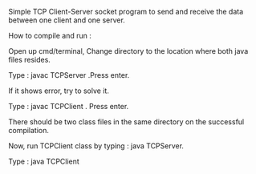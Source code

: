 Simple TCP Client-Server socket program to send and receive the data between one client and one server.


How to compile and run : 


Open up cmd/terminal, Change directory to the location where both java files resides.

Type : javac TCPServer  .Press enter.

If it shows error, try to solve it.

Type : javac TCPClient   . Press enter.

There should be two class files in the same directory on the successful compilation.

Now, run TCPClient class by typing : java TCPServer.

Type : java TCPClient

 
